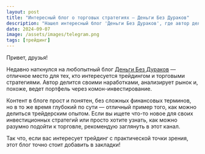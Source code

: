 ```yaml
---
layout: post
title: "Интересный блог о торговых стратегиях — Деньги Без Дураков"
description: "Нашел интересный блог 'Деньги Без Дураков', где автор делится своими торговыми стратегиями и, судя по всему, немного комонит."
date: 2024-09-07
image: /assets/images/telegram.png
tags: [трейдинг]
---
```


Привет, друзья!

Недавно наткнулся на любопытный блог [Деньги Без Дураков](https://t.me/Dengi_bez_Durakoff) — отличное место для тех, кто интересуется трейдингом и торговыми стратегиями. Автор делится своими наработками, анализирует рынок и, похоже, ведет портфель через комон-инвестирование. 

Контент в блоге прост и понятен, без сложных финансовых терминов, но в то же время глубокий по сути — отличный пример того, как можно делиться трейдерским опытом. Если вы ищете что-то новое для своих инвестиционных стратегий или просто хотите узнать, как можно разумно подойти к торговле, рекомендую заглянуть в этот канал.

Так что, если вас интересует трейдинг с практической точки зрения, этот блог точно стоит добавить в закладки!
